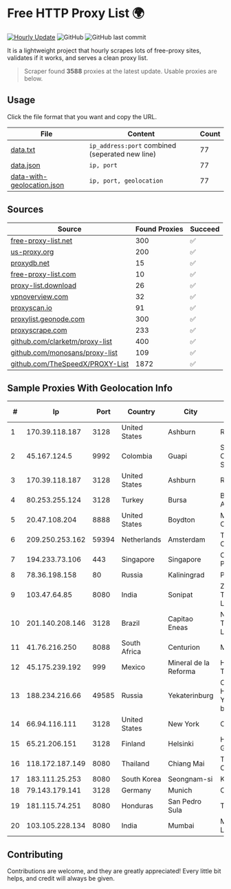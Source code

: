 
# Free HTTP Proxy List 🌍

[![Hourly Update](https://github.com/mertguvencli/http-proxy-list/actions/workflows/main.yml/badge.svg?branch=main)](https://github.com/mertguvencli/http-proxy-list/actions/workflows/main.yml)
![GitHub](https://img.shields.io/github/license/mertguvencli/http-proxy-list)
![GitHub last commit](https://img.shields.io/github/last-commit/mertguvencli/http-proxy-list)

It is a lightweight project that hourly scrapes lots of free-proxy sites, validates if it works, and serves a clean proxy list.


> Scraper found **3588** proxies at the latest update. Usable proxies are below.

## Usage

Click the file format that you want and copy the URL.


|File|Content|Count|
|----|-------|-----|
|[data.txt](https://raw.githubusercontent.com/mertguvencli/http-proxy-list/main/proxy-list/data.txt)|`ip_address:port` combined (seperated new line)|77|
|[data.json](https://raw.githubusercontent.com/mertguvencli/http-proxy-list/main/proxy-list/data.json)|`ip, port`|77|
|[data-with-geolocation.json](https://raw.githubusercontent.com/mertguvencli/http-proxy-list/main/proxy-list/data-with-geolocation.json)|`ip, port, geolocation`|77|

## Sources

|Source|Found Proxies|Succeed|
|------|-------------|-------|
|[free-proxy-list.net](https://free-proxy-list.net)|300|✅|
|[us-proxy.org](https://www.us-proxy.org)|200|✅|
|[proxydb.net](http://proxydb.net)|15|✅|
|[free-proxy-list.com](https://free-proxy-list.com/?page=&port=&type%5B%5D=http&type%5B%5D=https&up_time=0&search=Search)|10|✅|
|[proxy-list.download](https://www.proxy-list.download/HTTP)|26|✅|
|[vpnoverview.com](https://vpnoverview.com/privacy/anonymous-browsing/free-proxy-servers)|32|✅|
|[proxyscan.io](https://www.proxyscan.io)|91|✅|
|[proxylist.geonode.com](https://proxylist.geonode.com/api/proxy-list?limit=300&page=1&sort_by=lastChecked&sort_type=desc&protocols=http,https)|300|✅|
|[proxyscrape.com](https://api.proxyscrape.com/v2/?request=displayproxies&protocol=http&timeout=10000&country=all&ssl=all&anonymity=all)|233|✅|
|[github.com/clarketm/proxy-list](https://raw.githubusercontent.com/clarketm/proxy-list/master/proxy-list-raw.txt)|400|✅|
|[github.com/monosans/proxy-list](https://raw.githubusercontent.com/monosans/proxy-list/main/proxies/http.txt)|109|✅|
|[github.com/TheSpeedX/PROXY-List](https://raw.githubusercontent.com/TheSpeedX/PROXY-List/master/http.txt)|1872|✅|


## Sample Proxies With Geolocation Info

|#|Ip|Port|Country|City|Internet Service Provider|
|-|--|----|-------|----|-------------------------|
|1|170.39.118.187|3128|United States|Ashburn|Rackdog, LLC|
|2|45.167.124.5|9992|Colombia|Guapi|Sepcom Comunicaciones SAS|
|3|170.39.118.187|3128|United States|Ashburn|Rackdog, LLC|
|4|80.253.255.124|3128|Turkey|Bursa|Bursabil Teknoloji A.S.|
|5|20.47.108.204|8888|United States|Boydton|Microsoft Corporation|
|6|209.250.253.162|59394|Netherlands|Amsterdam|The Constant Company|
|7|194.233.73.106|443|Singapore|Singapore|Contabo Asia Private Limited|
|8|78.36.198.158|80|Russia|Kaliningrad|PJSC Rostelecom|
|9|103.47.64.85|8080|India|Sonipat|Zapbytes Technologies Pvt. Ltd|
|10|201.140.208.146|3128|Brazil|Capitao Eneas|Norte Line Telecomunicacoes Ltda.|
|11|41.76.216.250|8088|South Africa|Centurion|Megs|
|12|45.175.239.192|999|Mexico|Mineral de la Reforma|Hulux Telecomunicaciones|
|13|188.234.216.66|49585|Russia|Yekaterinburg|CJSC "ER-Telecom Holding" Yekaterinburg branch|
|14|66.94.116.111|3128|United States|New York|Contabo Inc.|
|15|65.21.206.151|3128|Finland|Helsinki|Hetzner Online GmbH|
|16|118.172.187.149|8080|Thailand|Chiang Mai|TOT Public Company Limited|
|17|183.111.25.253|8080|South Korea|Seongnam-si|Korea Telecom|
|18|79.143.179.141|3128|Germany|Munich|Contabo GmbH|
|19|181.115.74.251|8080|Honduras|San Pedro Sula|Telgua|
|20|103.105.228.134|8080|India|Mumbai|Mnk Infoway Private Limited|



## Contributing

Contributions are welcome, and they are greatly appreciated! Every
little bit helps, and credit will always be given.

